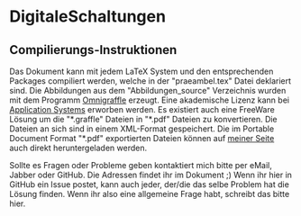 DigitaleSchaltungen
===================

Compilierungs-Instruktionen
---------------------------
Das Dokument kann mit jedem LaTeX System und den entsprechenden Packages compiliert werden, 
welche in der "praeambel.tex" Datei deklariert sind. 
Die Abbildungen aus dem "Abbildungen_source" Verzeichnis wurden mit dem Programm [Omnigraffle](http://www.omnigroup.com/omnigraffle/) erzeugt. 
Eine akademische Lizenz kann bei [Application Systems](http://www.application-systems.de/omnigraffle/kaufen.html) erworben werden. 
Es existiert auch eine FreeWare Lösung um die "\*.graffle" Dateien in "\*.pdf" Dateien zu konvertieren. 
Die Dateien an sich sind in einem XML-Format gespeichert. 
Die im Portable Document Format "*.pdf" exportierten Dateien können auf [meiner Seite](http://public.fh-trier.de/~weissk/) auch direkt heruntergeladen werden.

Sollte es Fragen oder Probleme geben kontaktiert mich bitte per eMail, Jabber oder GitHub. 
Die Adressen findet ihr im Dokument ;) 
Wenn ihr hier in GitHub ein Issue postet, kann auch jeder, der/die das selbe Problem hat die Lösung finden. 
Wenn ihr also eine allgemeine Frage habt, schreibt das bitte hier.
